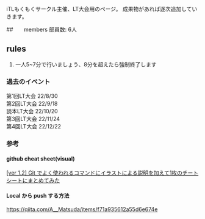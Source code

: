 iTLもくもくサークル主催、LT大会用のページ。 
成果物があれば逐次追加していきます。

##　　members 
部員数: 6人

## rules
1. 一人5~7分で行いましょう、8分を超えたら強制終了します

### 過去のイベント
第1回LT大会 22/8/30<br>
第2回LT大会 22/9/18<br>
読本LT大会  22/10/20<br>
第3回LT大会 22/11/24<br>
第4回LT大会 22/12/22<br>
### 参考

#### github cheat sheet(visual)
[[ver 1.2] Git でよく使われるコマンドにイラストによる説明を加えて1枚のチートシートにまとめてみた](https://qiita.com/kozzy/items/b42ba59a8bac190a16ab)

#### Local から push する方法
https://qiita.com/A__Matsuda/items/f71a935612a55d6e674e

